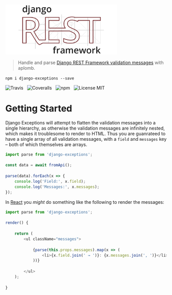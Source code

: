 <img alt="Django Exceptions" src="media/django-rest-framework.png" width="350" />

> Handle and parse [Django REST Framework validation messages](https://docs.djangoproject.com/en/1.11/ref/forms/validation/) with aplomb.

`npm i django-exceptions --save`

![Travis](http://img.shields.io/travis/Wildhoney/DjangoExceptions.svg?style=flat-square)
&nbsp;
![Coveralls](https://img.shields.io/coveralls/Wildhoney/DjangoExceptions.svg?style=flat-square)
&nbsp;
![npm](http://img.shields.io/npm/v/django-exceptions.svg?style=flat-square)
&nbsp;
![License MIT](http://img.shields.io/badge/license-mit-lightgrey.svg?style=flat-square)

# Getting Started

Django Exceptions will attempt to flatten the validation messages into a single hierarchy, as otherwise the validation messages are infinitely nested, which makes it troublesome to render to HTML. Thus you are guanrateed to have a single array of all validation messages, with a `field` and `messages` key &ndash; both of which themselves are arrays.

```javascript
import parse from 'django-exceptions';

const data = await fromApi();

parse(data).forEach(x => {
    console.log('Field:', x.field);
    console.log('Messages:', x.messages);
});
```

In [React](https://github.com/facebook/react) you *might* do something like the following to render the messages:

```javascript
import parse from 'django-exceptions';

render() {
    
    return (
        <ul className="messages">

            {parse(this.props.messages).map(x => (
                <li>{x.field.join(' → ')}: {x.messages.join(', ')}</li>
            ))}

        </ul>
    );

}
```

